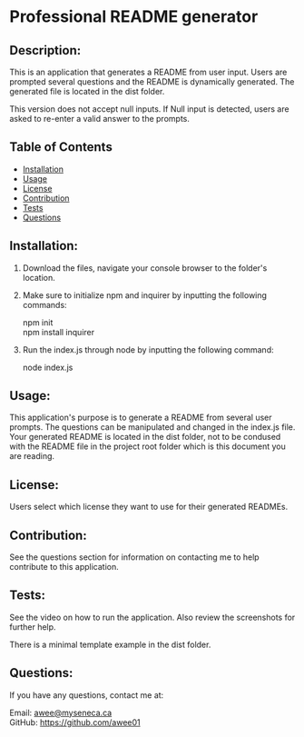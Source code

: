 # Professional README generator


## Description:

This is an application that generates a README from user input. Users are prompted several questions and the README is dynamically generated. The generated file is located in the dist folder. 

This version does not accept null inputs. If Null input is detected, users are asked to re-enter a valid answer to the prompts.

## Table of Contents

* [Installation](#Installation)
* [Usage](#Usage)
* [License](#License)
* [Contribution](#Contribution)
* [Tests](#Tests)
* [Questions](#Questions)


## Installation:

1. Download the files, navigate your console browser to the folder's location.

2. Make sure to initialize npm and inquirer by inputting the following commands:

    npm init
    <br>
    npm install inquirer

3. Run the index.js through node by inputting the following command:

    node index.js


## Usage:

This application's purpose is to generate a README from several user prompts. The questions can be manipulated and changed in the index.js file. Your generated README is located in the dist folder, not to be condused with the README file in the project root folder which is this document you are reading.


## License:

Users select which license they want to use for their generated READMEs.

## Contribution:

See the questions section for information on contacting me to help contribute to this application.

## Tests:

See the video on how to run the application. Also review the screenshots for further help.

There is a minimal template example in the dist folder. 


## Questions:

If you have any questions, contact me at:

Email: awee@myseneca.ca
<br>
GitHub: https://github.com/awee01

